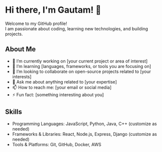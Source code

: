 # Hi there, I'm Gautam! 👋

Welcome to my GitHub profile!  
I am passionate about coding, learning new technologies, and building projects.

## About Me
- 🔭 I’m currently working on [your current project or area of interest]
- 🌱 I’m learning [languages, frameworks, or tools you are focusing on]
- 👯 I’m looking to collaborate on open-source projects related to [your interests]
- 💬 Ask me about anything related to [your expertise]
- 📫 How to reach me: [your email or social media]
- ⚡ Fun fact: [something interesting about you]

## Skills
- Programming Languages: JavaScript, Python, Java, C++ (customize as needed)
- Frameworks & Libraries: React, Node.js, Express, Django (customize as needed)
- Tools & Platforms: Git, GitHub, Docker, AWS 


